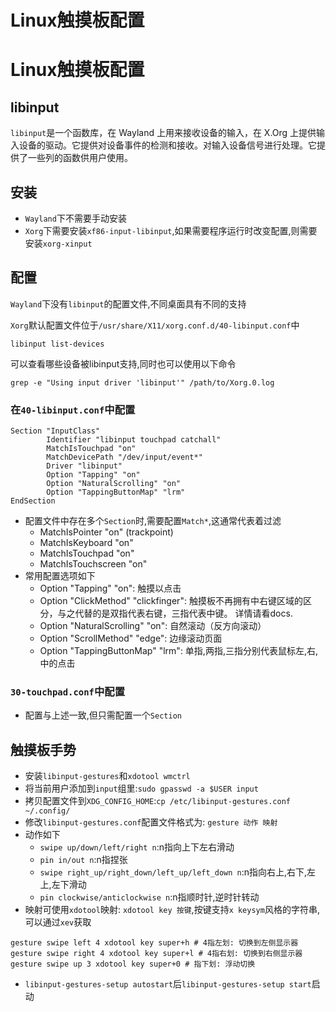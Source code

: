 # Linux触摸板配置

# Linux触摸板配置
## libinput
`libinput`是一个函数库，在 Wayland 上用来接收设备的输入，在 X.Org 上提供输入设备的驱动。它提供对设备事件的检测和接收。对输入设备信号进行处理。它提供了一些列的函数供用户使用。
## 安装
* `Wayland`下不需要手动安装
* `Xorg`下需要安装`xf86-input-libinput`,如果需要程序运行时改变配置,则需要安装`xorg-xinput`
## 配置
`Wayland`下没有`libinput`的配置文件,不同桌面具有不同的支持

`Xorg`默认配置文件位于`/usr/share/X11/xorg.conf.d/40-libinput.conf`中

```shell
libinput list-devices
```
可以查看哪些设备被libinput支持,同时也可以使用以下命令
```shell
grep -e "Using input driver 'libinput'" /path/to/Xorg.0.log
```
### 在`40-libinput.conf`中配置
```
Section "InputClass"
        Identifier "libinput touchpad catchall"
        MatchIsTouchpad "on"
        MatchDevicePath "/dev/input/event*"
        Driver "libinput"
        Option "Tapping" "on"
        Option "NaturalScrolling" "on"
        Option "TappingButtonMap" "lrm"
EndSection
```
* 配置文件中存在多个`Section`时,需要配置`Match*`,这通常代表着过滤
    * MatchIsPointer "on" (trackpoint)
    * MatchIsKeyboard "on"
    * MatchIsTouchpad "on"
    * MatchIsTouchscreen "on"
* 常用配置选项如下
    * Option "Tapping" "on": 触摸以点击
    * Option "ClickMethod" "clickfinger": 触摸板不再拥有中右键区域的区分，与之代替的是双指代表右键，三指代表中键。 详情请看docs.
    * Option "NaturalScrolling" "on": 自然滚动（反方向滚动）
    * Option "ScrollMethod" "edge": 边缘滚动页面
    * Option "TappingButtonMap" "lrm": 单指,两指,三指分别代表鼠标左,右,中的点击
### `30-touchpad.conf`中配置
* 配置与上述一致,但只需配置一个`Section`
## 触摸板手势
* 安装`libinput-gestures`和`xdotool wmctrl`
* 将当前用户添加到`input`组里:`sudo gpasswd -a $USER input`
* 拷贝配置文件到`XDG_CONFIG_HOME`:`cp /etc/libinput-gestures.conf ~/.config/`
* 修改`libinput-gestures.conf`配置文件格式为: `gesture 动作 映射`
* 动作如下
    * `swipe up/down/left/right n`:n指向上下左右滑动
    * `pin in/out n`:n指捏张
    * `swipe right_up/right_down/left_up/left_down n`:n指向右上,右下,左上,左下滑动
    * `pin clockwise/anticlockwise n`:n指顺时针,逆时针转动
* 映射可使用`xdotool`映射: `xdotool key 按键`,按键支持`x keysym`风格的字符串,可以通过`xev`获取

```
gesture swipe left 4 xdotool key super+h # 4指左划: 切换到左侧显示器
gesture swipe right 4 xdotool key super+l # 4指右划: 切换到右侧显示器
gesture swipe up 3 xdotool key super+0 # 指下划: 浮动切换
```
* `libinput-gestures-setup autostart`后`libinput-gestures-setup start`启动



